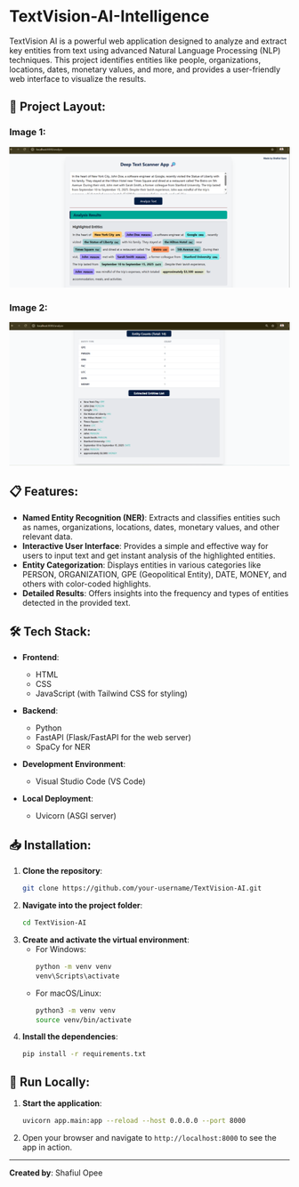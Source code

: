 # TextVision-AI-Intelligence

TextVision AI is a powerful web application designed to analyze and extract key entities from text using advanced Natural Language Processing (NLP) techniques. This project identifies entities like people, organizations, locations, dates, monetary values, and more, and provides a user-friendly web interface to visualize the results.

## 📸 Project Layout:
### Image 1: 
![Project Layout 1](./Project%20Layout%201.png)

### Image 2: 
![Project Layout 2](./Project%20Layout%202.png)

## 📋 Features:
- **Named Entity Recognition (NER)**: Extracts and classifies entities such as names, organizations, locations, dates, monetary values, and other relevant data.
- **Interactive User Interface**: Provides a simple and effective way for users to input text and get instant analysis of the highlighted entities.
- **Entity Categorization**: Displays entities in various categories like PERSON, ORGANIZATION, GPE (Geopolitical Entity), DATE, MONEY, and others with color-coded highlights.
- **Detailed Results**: Offers insights into the frequency and types of entities detected in the provided text.

## 🛠️ Tech Stack:
- **Frontend**:
  - HTML
  - CSS
  - JavaScript (with Tailwind CSS for styling)

- **Backend**:
  - Python
  - FastAPI (Flask/FastAPI for the web server)
  - SpaCy for NER

- **Development Environment**:
  - Visual Studio Code (VS Code)

- **Local Deployment**:
  - Uvicorn (ASGI server)

## 📥 Installation:
1. **Clone the repository**:
    ```bash
    git clone https://github.com/your-username/TextVision-AI.git
    ```
2. **Navigate into the project folder**:
    ```bash
    cd TextVision-AI
    ```
3. **Create and activate the virtual environment**:
    - For Windows:
      ```bash
      python -m venv venv
      venv\Scripts\activate
      ```
    - For macOS/Linux:
      ```bash
      python3 -m venv venv
      source venv/bin/activate
      ```
4. **Install the dependencies**:
    ```bash
    pip install -r requirements.txt
    ```

## 🚀 Run Locally:
1. **Start the application**:
    ```bash
    uvicorn app.main:app --reload --host 0.0.0.0 --port 8000
    ```
2. Open your browser and navigate to `http://localhost:8000` to see the app in action.
---

**Created by**: Shafiul Opee
